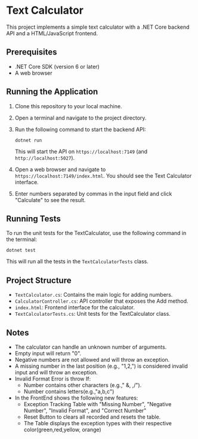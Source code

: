 # Text Calculator

This project implements a simple text calculator with a .NET Core backend API and a HTML/JavaScript frontend.

## Prerequisites

- .NET Core SDK (version 6 or later)
- A web browser

## Running the Application

1. Clone this repository to your local machine.

2. Open a terminal and navigate to the project directory.

3. Run the following command to start the backend API:

   ```
   dotnet run
   ```

   This will start the API on `https://localhost:7149` (and `http://localhost:5027`).

4. Open a web browser and navigate to `https://localhost:7149/index.html`. You should see the Text Calculator interface.

5. Enter numbers separated by commas in the input field and click "Calculate" to see the result.

## Running Tests

To run the unit tests for the TextCalculator, use the following command in the terminal:

```
dotnet test
```

This will run all the tests in the `TextCalculatorTests` class.

## Project Structure

- `TextCalculator.cs`: Contains the main logic for adding numbers.
- `CalculatorController.cs`: API controller that exposes the Add method.
- `index.html`: Frontend interface for the calculator.
- `TextCalculatorTests.cs`: Unit tests for the TextCalculator class.

## Notes

- The calculator can handle an unknown number of arguments.
- Empty input will return "0".
- Negative numbers are not allowed and will throw an exception.
- A missing number in the last position (e.g., "1,2,") is considered invalid input and will throw an exception.
- Invalid Format Error is throw If:
   - Number contains other characters (e.g.," &, ,/").
   - Number contains letters(e.g.,"a,b,c")
- In the FrontEnd shows the following new features:
  - Exception Tracking Table with "Missing Number", "Negative Number", "Invalid Format", and "Correct Number"
  - Reset Button to clears all recorded and resets the table.
  - The Table displays the exception types with their respective color(green,red,yellow, orange) 
 

 